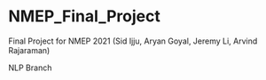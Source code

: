 # NMEP_Final_Project
Final Project for NMEP 2021 (Sid Ijju, Aryan Goyal, Jeremy Li, Arvind Rajaraman)

NLP Branch
